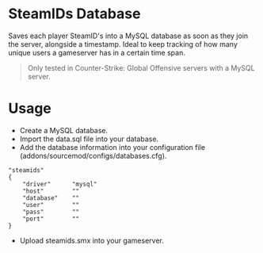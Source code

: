 # SteamIDs Database
Saves each player SteamID's into a MySQL database as soon as they join the server, alongside a timestamp. Ideal to keep tracking of how many unique users a gameserver has in a certain time span.

> Only tested in Counter-Strike: Global Offensive servers with a MySQL server.

# Usage
- Create a MySQL database.
- Import the data.sql file into your database.
- Add the database information into your configuration file (addons/sourcemod/configs/databases.cfg).
```
"steamids"
{
    "driver"      "mysql"
    "host"        ""
    "database"    ""
    "user"        ""
    "pass"        ""
    "port"        ""
}
```
- Upload steamids.smx into your gameserver.
